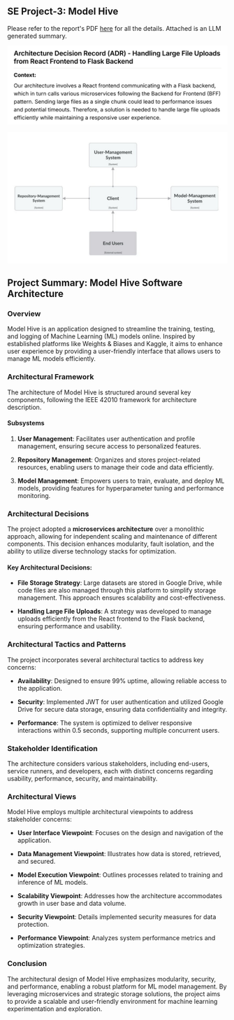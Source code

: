 ## SE Project-3: Model Hive

Please refer to the report's PDF [here](https://github.com/FlightVin/few-software-engineering-projects/blob/main/project-3/SE%20Project-3%20report.pdf) for all the details. Attached is an LLM generated summary.

![ADR from Project 3](../images/project-3-1.png)

![Arch from Project 3](../images/project-3-2.png)

## Project Summary: Model Hive Software Architecture

### Overview
Model Hive is an application designed to streamline the training, testing, and logging of Machine Learning (ML) models online. Inspired by established platforms like Weights & Biases and Kaggle, it aims to enhance user experience by providing a user-friendly interface that allows users to manage ML models efficiently.

### Architectural Framework
The architecture of Model Hive is structured around several key components, following the IEEE 42010 framework for architecture description.

#### Subsystems
1. **User Management**: Facilitates user authentication and profile management, ensuring secure access to personalized features.
  
2. **Repository Management**: Organizes and stores project-related resources, enabling users to manage their code and data efficiently.

3. **Model Management**: Empowers users to train, evaluate, and deploy ML models, providing features for hyperparameter tuning and performance monitoring.

### Architectural Decisions
The project adopted a **microservices architecture** over a monolithic approach, allowing for independent scaling and maintenance of different components. This decision enhances modularity, fault isolation, and the ability to utilize diverse technology stacks for optimization.

#### Key Architectural Decisions:
- **File Storage Strategy**: Large datasets are stored in Google Drive, while code files are also managed through this platform to simplify storage management. This approach ensures scalability and cost-effectiveness.
  
- **Handling Large File Uploads**: A strategy was developed to manage uploads efficiently from the React frontend to the Flask backend, ensuring performance and usability.

### Architectural Tactics and Patterns
The project incorporates several architectural tactics to address key concerns:

- **Availability**: Designed to ensure 99% uptime, allowing reliable access to the application.
  
- **Security**: Implemented JWT for user authentication and utilized Google Drive for secure data storage, ensuring data confidentiality and integrity.

- **Performance**: The system is optimized to deliver responsive interactions within 0.5 seconds, supporting multiple concurrent users.

### Stakeholder Identification
The architecture considers various stakeholders, including end-users, service runners, and developers, each with distinct concerns regarding usability, performance, security, and maintainability.

### Architectural Views
Model Hive employs multiple architectural viewpoints to address stakeholder concerns:

- **User Interface Viewpoint**: Focuses on the design and navigation of the application.
  
- **Data Management Viewpoint**: Illustrates how data is stored, retrieved, and secured.

- **Model Execution Viewpoint**: Outlines processes related to training and inference of ML models.

- **Scalability Viewpoint**: Addresses how the architecture accommodates growth in user base and data volume.

- **Security Viewpoint**: Details implemented security measures for data protection.

- **Performance Viewpoint**: Analyzes system performance metrics and optimization strategies.

### Conclusion
The architectural design of Model Hive emphasizes modularity, security, and performance, enabling a robust platform for ML model management. By leveraging microservices and strategic storage solutions, the project aims to provide a scalable and user-friendly environment for machine learning experimentation and exploration.
